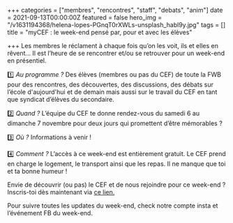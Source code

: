 +++
categories = ["membres", "rencontres", "staff", "debats", "anim"]
date = 2021-09-13T00:00:00Z
featured = false
hero_img = "/v1631194368/helena-lopes-PGnqT0rXWLs-unsplash_habl9y.jpg"
tags = []
title = "myCEF : le week-end pensé par, pour et avec les élèves"

+++
Les membres le réclament à chaque fois qu’on les voit, ils et elles en rêvent… Il est l’heure de se rencontrer et/ou se retrouver pour un week-end en présentiel.

1️⃣ _Au programme ?_ Des élèves (membres ou pas du CEF) de toute la FWB pour des rencontres, des découvertes, des discussions, des débats sur l’école d'aujourd'hui et de demain mais aussi sur le travail du CEF en tant que syndicat d’élèves du secondaire.

2️⃣ _Quand ?_ L’équipe du CEF te donne rendez-vous du samedi 6 au dimanche 7 novembre pour deux jours qui promettent d’être mémorables ?

3️⃣ _Où ?_ Informations à venir !

4️⃣ _Comment ?_ L’accès à ce week-end est entièrement gratuit. Le CEF prend en charge le logement, le transport ainsi que les repas. Il ne manque que toi et ta bonne humeur !

Envie de découvrir (ou pas) le CEF et de nous rejoindre pour ce week-end ? Inscris-toi dès maintenant via [ce lien.](https://form.dragnsurvey.com/survey/r/6f0d1be1)

Pour suivre toutes les updates du week-end, check notre compte insta et l’événement FB du week-end.
